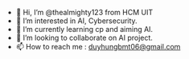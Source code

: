 - 👋 Hi, I’m @thealmighty123 from HCM UIT
- 👀 I’m interested in AI, Cybersecurity.
- 🌱 I’m currently learning cp and aiming AI.
- 💞️ I’m looking to collaborate on AI project.
- 📫 How to reach me : duyhungbmt06@gmail.com

<!---
thealmighty123/thealmighty123 is a ✨ special ✨ repository because its `README.md` (this file) appears on your GitHub profile.
You can click the Preview link to take a look at your changes.
--->

